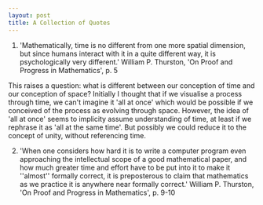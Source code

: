 ```yaml
---
layout: post
title: A Collection of Quotes
---
```


1. 'Mathematically, time is no different from one more spatial
dimension, but since humans interact with it in a quite different way, it is
psychologically very different.' William P. Thurston, 'On Proof and Progress in Mathematics', p. 5

 This raises a question: what is different between our conception of time and our conception of space?
 Initially I thought that if we visualise a process through time, we can't imagine it 'all at once' which would be possible if we conceived of 
 the process as evolving through space. However, the idea of 'all at once' seems to implicity assume understanding of time, at least if we 
 rephrase it as 'all at the same time'. But possibly we could reduce it to the concept of unity, without referencing time.
 
 2. 'When one considers how hard it is to write a computer program even approaching
the intellectual scope of a good mathematical paper, and how much greater time and
effort have to be put into it to make it ''almost'' formally correct, it is preposterous
to claim that mathematics as we practice it is anywhere near formally correct.' William P. Thurston, 'On Proof and Progress in Mathematics', p. 9-10
